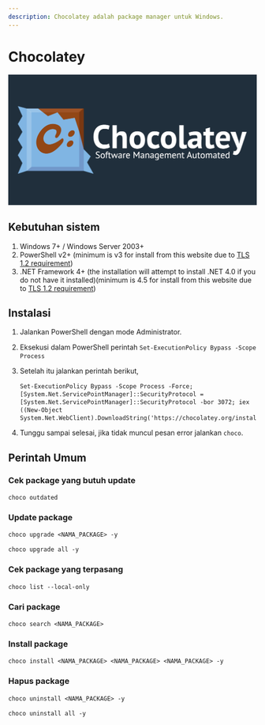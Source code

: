 ```yaml
---
description: Chocolatey adalah package manager untuk Windows.
---
```


# Chocolatey

![](.gitbook/assets/head_chocolatey.png)

## Kebutuhan sistem

1. Windows 7+ / Windows Server 2003+
2. PowerShell v2+ \(minimum is v3 for install from this website due to [TLS 1.2 requirement](https://chocolatey.org/blog/remove-support-for-old-tls-versions)\)
3. .NET Framework 4+ \(the installation will attempt to install .NET 4.0 if you do not have it installed\)\(minimum is 4.5 for install from this website due to [TLS 1.2 requirement](https://chocolatey.org/blog/remove-support-for-old-tls-versions)\)

## Instalasi

1. Jalankan PowerShell dengan mode Administrator.
2. Eksekusi dalam PowerShell perintah `Set-ExecutionPolicy Bypass -Scope Process`
3. Setelah itu jalankan perintah berikut,

   ```text
   Set-ExecutionPolicy Bypass -Scope Process -Force; [System.Net.ServicePointManager]::SecurityProtocol = [System.Net.ServicePointManager]::SecurityProtocol -bor 3072; iex ((New-Object System.Net.WebClient).DownloadString('https://chocolatey.org/install.ps1'))
   ```

4. Tunggu sampai selesai, jika tidak muncul pesan error jalankan `choco`.

## Perintah Umum

### Cek package yang butuh update

```text
choco outdated
```

### Update package

```text
choco upgrade <NAMA_PACKAGE> -y
```

```text
choco upgrade all -y
```

### Cek package yang terpasang

```text
choco list --local-only
```

### Cari package

```text
choco search <NAMA_PACKAGE>
```

### Install package

```text
choco install <NAMA_PACKAGE> <NAMA_PACKAGE> <NAMA_PACKAGE> -y
```

### Hapus package

```text
choco uninstall <NAMA_PACKAGE> -y
```

```text
choco uninstall all -y
```

